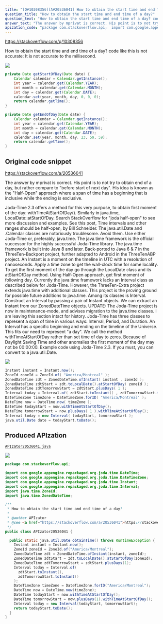 ```yaml
---
title: "[Q#10308356][A#20536041] How to obtain the start time and end time of a day?"
question_title: "How to obtain the start time and end time of a day?"
question_text: "How to obtain the start time and end time of a day? code like this is not accurate: It is not accurate to the millisecond."
answer_text: "The answer by mprivat is correct. His point is to not try to obtain end of a day, but rather compare to \"before start of next day\". His idea is known as the \"Half-Open\" approach where a span of time has a beginning that is inclusive while the ending is exclusive.  Joda-Time 2.3 offers a method for this very purpose, to obtain first moment of the day: withTimeAtStartOfDay(). Similarly in java.time, LocalDate::atStartOfDay. Search StackOverflow for \"joda half-open\" to see more discussion and examples. See this post, Time intervals and other ranges should be half-open, by Bill Schneider. The java.util.Date and .Calendar classes are notoriously troublesome. Avoid them. Use either Joda-Time or, preferably, java.time. The java.time framework is the official successor for the highly successful Joda-Time library. The java.time framework is built into Java 8 and later. Back-ported to Java 6 & 7 in the ThreeTen-Backport project, further adapted to Android in the ThreeTenABP project. An Instant is a moment on the timeline in UTC with a resolution of nanoseconds. Apply a time zone to get the wall-clock time for some locality. To get the first moment of the day go through the LocalDate class and its atStartOfDay method. Using Half-Open approach, get first moment of following day. Currently the java.time framework lacks an Interval class as described below for Joda-Time. However, the ThreeTen-Extra project extends java.time with additional classes. This project is the proving ground for possible future additions to java.time. Among its classes is Interval. Construct an Interval by passing a pair of Instant objects. We can extract an Instant from our ZonedDateTime objects. UPDATE: The Joda-Time project is now in maintenance-mode, and advises migration to the java.time classes. I am leaving this section intact for history. Joda-Time has three classes to represent a span of time in various ways: Interval, Period, and Duration. An Interval has a specific beginning and ending on the timeline of the Universe. This fits our need to represent \"a day\". We call the method withTimeAtStartOfDay rather than set time of day to zeros. Because of Daylight Saving Time and other anomalies the first moment of the day may not be 00:00:00. Example code using Joda-Time 2.3. If you must, you can convert to a java.util.Date."
apization_code: "package com.stackoverflow.api;  import com.google.appengine.repackaged.org.joda.time.DateTime; import com.google.appengine.repackaged.org.joda.time.DateTimeZone; import com.google.appengine.repackaged.org.joda.time.Instant; import com.google.appengine.repackaged.org.joda.time.Interval; import java.time.ZoneId; import java.time.ZonedDateTime;  /**  * How to obtain the start time and end time of a day?  *  * @author APIzator  * @see <a href=\"https://stackoverflow.com/a/20536041\">https://stackoverflow.com/a/20536041</a>  */ public class APIzator20536041 {    public static java.util.Date obtainTime() throws RuntimeException {     Instant instant = Instant.now();     ZoneId zoneId = ZoneId.of(\"America/Montreal\");     ZonedDateTime zdt = ZonedDateTime.ofInstant(instant, zoneId);     ZonedDateTime zdtStart = zdt.toLocalDate().atStartOfDay(zoneId);     ZonedDateTime zdtTomorrowStart = zdtStart.plusDays(1);     Interval today = Interval.of(       zdtStart.toInstant(),       zdtTomorrowStart.toInstant()     );     DateTimeZone timeZone = DateTimeZone.forID(\"America/Montreal\");     DateTime now = DateTime.now(timeZone);     DateTime todayStart = now.withTimeAtStartOfDay();     DateTime tomorrowStart = now.plusDays(1).withTimeAtStartOfDay();     Interval today = new Interval(todayStart, tomorrowStart);     return todayStart.toDate();   } }"
---
```


https://stackoverflow.com/q/10308356

How to obtain the start time and end time of a day?
code like this is not accurate:
It is not accurate to the millisecond.


<div class="code-logo"><img src="/stackoverflow.png" /></div>

```java
private Date getStartOfDay(Date date) {
    Calendar calendar = Calendar.getInstance();
    int year = calendar.get(Calendar.YEAR);
    int month = calendar.get(Calendar.MONTH);
    int day = calendar.get(Calendar.DATE);
    calendar.set(year, month, day, 0, 0, 0);
    return calendar.getTime();
}

private Date getEndOfDay(Date date) {
    Calendar calendar = Calendar.getInstance();
    int year = calendar.get(Calendar.YEAR);
    int month = calendar.get(Calendar.MONTH);
    int day = calendar.get(Calendar.DATE);
    calendar.set(year, month, day, 23, 59, 59);
    return calendar.getTime();
}
```


## Original code snippet

https://stackoverflow.com/a/20536041

The answer by mprivat is correct. His point is to not try to obtain end of a day, but rather compare to &quot;before start of next day&quot;. His idea is known as the &quot;Half-Open&quot; approach where a span of time has a beginning that is inclusive while the ending is exclusive.

Joda-Time 2.3 offers a method for this very purpose, to obtain first moment of the day: withTimeAtStartOfDay(). Similarly in java.time, LocalDate::atStartOfDay.
Search StackOverflow for &quot;joda half-open&quot; to see more discussion and examples.
See this post, Time intervals and other ranges should be half-open, by Bill Schneider.
The java.util.Date and .Calendar classes are notoriously troublesome. Avoid them.
Use either Joda-Time or, preferably, java.time. The java.time framework is the official successor for the highly successful Joda-Time library.
The java.time framework is built into Java 8 and later. Back-ported to Java 6 &amp; 7 in the ThreeTen-Backport project, further adapted to Android in the ThreeTenABP project.
An Instant is a moment on the timeline in UTC with a resolution of nanoseconds.
Apply a time zone to get the wall-clock time for some locality.
To get the first moment of the day go through the LocalDate class and its atStartOfDay method.
Using Half-Open approach, get first moment of following day.
Currently the java.time framework lacks an Interval class as described below for Joda-Time. However, the ThreeTen-Extra project extends java.time with additional classes. This project is the proving ground for possible future additions to java.time. Among its classes is Interval. Construct an Interval by passing a pair of Instant objects. We can extract an Instant from our ZonedDateTime objects.
UPDATE: The Joda-Time project is now in maintenance-mode, and advises migration to the java.time classes. I am leaving this section intact for history.
Joda-Time has three classes to represent a span of time in various ways: Interval, Period, and Duration. An Interval has a specific beginning and ending on the timeline of the Universe. This fits our need to represent &quot;a day&quot;.
We call the method withTimeAtStartOfDay rather than set time of day to zeros. Because of Daylight Saving Time and other anomalies the first moment of the day may not be 00:00:00.
Example code using Joda-Time 2.3.
If you must, you can convert to a java.util.Date.

<div class="code-logo"><img src="/stackoverflow.png" /></div>

```java
Instant instant = Instant.now();
ZoneId zoneId = ZoneId.of( "America/Montreal" );
ZonedDateTime zdt = ZonedDateTime.ofInstant( instant , zoneId );
ZonedDateTime zdtStart = zdt.toLocalDate().atStartOfDay( zoneId );
ZonedDateTime zdtTomorrowStart = zdtStart.plusDays( 1 );
Interval today = Interval.of( zdtStart.toInstant() , zdtTomorrowStart.toInstant() );
DateTimeZone timeZone = DateTimeZone.forID( "America/Montreal" );
DateTime now = DateTime.now( timeZone );
DateTime todayStart = now.withTimeAtStartOfDay();
DateTime tomorrowStart = now.plusDays( 1 ).withTimeAtStartOfDay();
Interval today = new Interval( todayStart, tomorrowStart );
java.util.Date date = todayStart.toDate();
```

## Produced APIzation

[`APIzator20536041.java`](https://github.com/pasqualesalza/apization-temp-data/raw/master/search/APIzator20536041.java)

<div class="code-logo"><img src="/apizator.png" /></div>

```java
package com.stackoverflow.api;

import com.google.appengine.repackaged.org.joda.time.DateTime;
import com.google.appengine.repackaged.org.joda.time.DateTimeZone;
import com.google.appengine.repackaged.org.joda.time.Instant;
import com.google.appengine.repackaged.org.joda.time.Interval;
import java.time.ZoneId;
import java.time.ZonedDateTime;

/**
 * How to obtain the start time and end time of a day?
 *
 * @author APIzator
 * @see <a href="https://stackoverflow.com/a/20536041">https://stackoverflow.com/a/20536041</a>
 */
public class APIzator20536041 {

  public static java.util.Date obtainTime() throws RuntimeException {
    Instant instant = Instant.now();
    ZoneId zoneId = ZoneId.of("America/Montreal");
    ZonedDateTime zdt = ZonedDateTime.ofInstant(instant, zoneId);
    ZonedDateTime zdtStart = zdt.toLocalDate().atStartOfDay(zoneId);
    ZonedDateTime zdtTomorrowStart = zdtStart.plusDays(1);
    Interval today = Interval.of(
      zdtStart.toInstant(),
      zdtTomorrowStart.toInstant()
    );
    DateTimeZone timeZone = DateTimeZone.forID("America/Montreal");
    DateTime now = DateTime.now(timeZone);
    DateTime todayStart = now.withTimeAtStartOfDay();
    DateTime tomorrowStart = now.plusDays(1).withTimeAtStartOfDay();
    Interval today = new Interval(todayStart, tomorrowStart);
    return todayStart.toDate();
  }
}

```